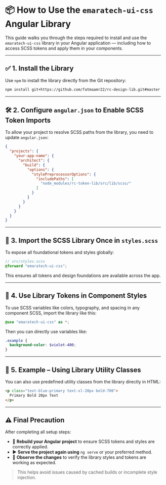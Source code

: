 
# 📦 How to Use the `emaratech-ui-css` Angular Library

This guide walks you through the steps required to install and use the `emaratech-ui-css` library in your Angular application — including how to access SCSS tokens and apply them in your components.

---

## ✅ 1. Install the Library

Use `npm` to install the library directly from the Git repository:

```bash
npm install git+https://github.com/fatmaamr22/rc-design-lib.git#master
```

---

## 🛠 2. Configure `angular.json` to Enable SCSS Token Imports

To allow your project to resolve SCSS paths from the library, you need to update `angular.json`:

```json
{
  "projects": {
    "your-app-name": {
      "architect": {
        "build": {
          "options": {
            "stylePreprocessorOptions": {
              "includePaths": [
                "node_modules/rc-token-lib/src/lib/scss/"
              ]
            }
          }
        }
      }
    }
  }
}
```


---

## 🎨 3. Import the SCSS Library Once in `styles.scss`

To expose all foundational tokens and styles globally:

```scss
// src/styles.scss
@forward "emaratech-ui-css";
```

This ensures all tokens and design foundations are available across the app.

---

## 🧩 4. Use Library Tokens in Component Styles

To use SCSS variables like colors, typography, and spacing in any component SCSS, import the library like this:

```scss
@use "emaratech-ui-css" as *;
```

Then you can directly use variables like:

```scss
.example {
  background-color: $violet-400;
}
```

---

## 🧪 5. Example – Using Library Utility Classes

You can also use predefined utility classes from the library directly in HTML:

```html
<p class="text-blue-primary text-xl-20px bold-700">
  Primary Bold 20px Text
</p>
```

---

## ⚠️ Final Precaution

After completing all setup steps:

- 🔄 **Rebuild your Angular project** to ensure SCSS tokens and styles are correctly applied.
- ▶️ **Serve the project again using** `ng serve` or your preferred method.
- 👀 **Observe the changes** to verify the library styles and tokens are working as expected.

> This helps avoid issues caused by cached builds or incomplete style injection.
